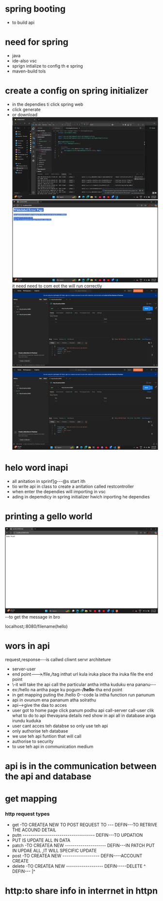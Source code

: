 # spring booting
* to build api
  
# need for spring
* java
* ide-also vsc
* sprign intialize to config th e spring
* maven-build tols

# create a config on spring initializer

* in the dependies ti click spring web
* click generate
* or download
![alt text](image.png)
![alt text](image-1.png)
it need need to com eot the will run correctly
![alt text](image-2.png)![alt text](image-3.png)




# helo word inapi
* all  anitation in sprinf]g---@s start ith 
* tio write api in class to create a anitation called restcontroller
* when enter the dependies will importing in vsc
* ading in depemdicy in spring initializer hwich inporting he dependies

# printing a gello world
![alt text](image-4.png)--to get the message in bro

localhost;:8080/filename(hello)


# wors in api
request,response---is callwd cliwnt servr architeture
* server-user
* end point--->/file,/tag inthat url kula iruka place tha iruka file the end point
* \\-it will take the api call the particular antha intha kuduku ena pananu---
* ex:/hello na antha page ku pogum-**/hello**-tha end point
* in get mapping puting the /hello 0--code la intha function run panunum
* api in ovunum ena pananum atha solrathu
* api-->give the daa to acces 
* user got to home page click panum podhu api call-server call-user clik what to do to api thevayana details ned show in api all in database anga irundu kuduka
* user cant acces teh databse so only use teh api
* only authorise teh database
* we use teh api funtion that will call
* authorise to security
* to use teh api in communication medium
# api is in the communication between the api and database


# get mapping
### http request types
* get    -TO CREATEA NEW  TO POST REQUEST TO ---           DEFIN---TO RETRIVE THE ACOUND DETAIL
* putn     -------------------------------------           DEFIN---TO UPDATION
* PUT IS UPDATE ALL IN DATA
* patch    -TO CREATEA NEW ---------------------           DEFIN---IN PATCH PUT IN UPDAE ALL ,IT WILL SPECIFIC UPDATE
* post       -TO CREATEA NEW -------------------           DEFIN----ACCOUNT CREATE 
* delete     -TO CREATEA NEW -------------------           DEFIN-----DELETE
^           DEFIN---
|^

# http:to share info in interrnet in httpn

